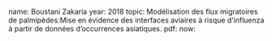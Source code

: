 name: Boustani Zakaria
year: 2018
topic: Modélisation des flux migratoires de palmipèdes:Mise en évidence des interfaces aviaires à risque d’influenza à partir de données d’occurrences asiatiques.
pdf:
now:
